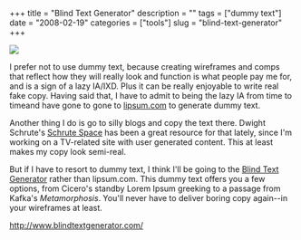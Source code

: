 +++
title = "Blind Text Generator"
description = ""
tags = ["dummy text"]
date = "2008-02-19"
categories = ["tools"]
slug = "blind-text-generator"
+++


<div class="tool-screenshot mb1"><a href="http://www.blindtextgenerator.com/"><img id="bluga-thumbnail-2734" class="bluga-thumbnail custom" src="//konigi.com/media/bluga/
wt5230042aca67f_custom.jpg"/></a></div><p>I prefer not to use dummy text, because creating wireframes and comps that reflect how they will really look and function is what people pay me for, and is a sign of a lazy IA/IXD. Plus it can be really enjoyable to write real fake copy. Having said that, I have to admit to being the lazy IA from time to timeand have gone to gone to <a href="http://lipsum.com/">lipsum.com</a> to generate dummy text. </p>
<p>Another thing I do is go to silly blogs and copy the text there. Dwight Schrute's <a href="http://blog.nbc.com/DwightsBlog/">Schrute Space</a> has been a great resource for that lately, since I'm working on a TV-related site with user generated content. This at least makes my copy look semi-real. </p>
<p>But if I have to resort to dummy text, I think I'll be going to the <a href="http://www.blindtextgenerator.com/">Blind Text Generator</a> rather than lipsum.com. This dummy text offers you a few options, from Cicero's standby Lorem Ipsum greeking to a passage from Kafka's <i>Metamorphosis</i>. You'll never have to deliver boring copy again--in your wireframes at least.</p>
  
<p><a href="http://www.blindtextgenerator.com/">http://www.blindtextgenerator.com/</a></p>
      
